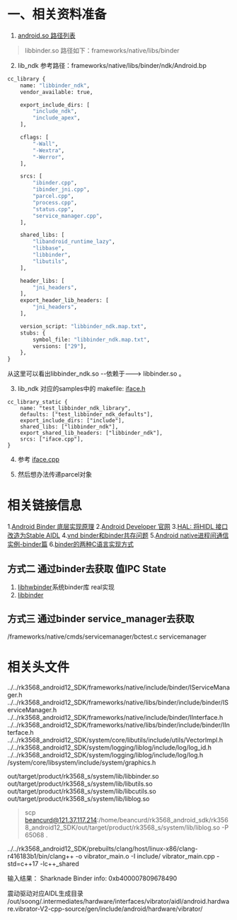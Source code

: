 # 一、相关资料准备
1. [android.so 路径列表](https://blog.csdn.net/gangjindianzi/article/details/124181036)
> libbinder.so  路径如下：frameworks/native/libs/binder

2. lib_ndk 参考路径：frameworks/native/libs/binder/ndk/Android.bp

```makefile
cc_library {
    name: "libbinder_ndk",
    vendor_available: true,

    export_include_dirs: [
        "include_ndk",
        "include_apex",
    ],

    cflags: [
        "-Wall",
        "-Wextra",
        "-Werror",
    ],

    srcs: [
        "ibinder.cpp",
        "ibinder_jni.cpp",
        "parcel.cpp",
        "process.cpp",
        "status.cpp",
        "service_manager.cpp",
    ],

    shared_libs: [
        "libandroid_runtime_lazy",
        "libbase",
        "libbinder",
        "libutils",
    ],

    header_libs: [
        "jni_headers",
    ],
    export_header_lib_headers: [
        "jni_headers",
    ],

    version_script: "libbinder_ndk.map.txt",
    stubs: {
        symbol_file: "libbinder_ndk.map.txt",
        versions: ["29"],
    },
}

```
从这里可以看出libbinder_ndk.so --依赖于---> libbinder.so 。

3. lib_ndk 对应的samples中的 makefile:  [iface.h](frameworks/native/libs/binder/ndk/test/Android.bp)

```bp
cc_library_static {
    name: "test_libbinder_ndk_library",
    defaults: ["test_libbinder_ndk_defaults"],
    export_include_dirs: ["include"],
    shared_libs: ["libbinder_ndk"],
    export_shared_lib_headers: ["libbinder_ndk"],
    srcs: ["iface.cpp"],
}
```
4. 参考 [iface.cpp](frameworks/native/libs/binder/ndk/test/iface.cpp)

5. 然后想办法传递parcel对象


# 相关链接信息
1.[Android Binder 底层实现原理](https://blog.csdn.net/ykun089/article/details/133985363)
2.[Android Developer 官网](https://developer.android.com/ndk/reference/group/ndk-binder)
3.[HAL: 将HIDL 接口改造为Stable AIDL](https://blog.csdn.net/weixin_60253080/article/details/127810200)
4.[vnd binder和binder共存问题](https://juejin.cn/post/7368308963127394304#heading-8)
5.[Android native进程间通信实例-binder篇](https://cloud.tencent.com/developer/article/1504415)
6.[binder的两种C语言实现方式](https://blog.csdn.net/u010160644/article/details/125278190)

## 方式二 通过binder去获取 值IPC State
1. [libhwbinder](/system/libhwbinder)系统binder库 real实现
2. [libbinder](frameworks/native/libs/binder/Android.bp)

## 方式三 通过binder service_manager去获取
/frameworks/native/cmds/servicemanager/bctest.c
servicemanager



# 相关头文件
../../rk3568_android12_SDK/frameworks/native/include/binder/IServiceManager.h
../../rk3568_android12_SDK/frameworks/native/libs/binder/include/binder/IServiceManager.h
../../rk3568_android12_SDK/frameworks/native/include/binder/IInterface.h
../../rk3568_android12_SDK/frameworks/native/libs/binder/include/binder/IInterface.h
../../rk3568_android12_SDK/system/core/libutils/include/utils/VectorImpl.h
 ../../rk3568_android12_SDK/system/logging/liblog/include/log/log_id.h
 ../../rk3568_android12_SDK/system/logging/liblog/include/log/log.h
 /system/core/libsystem/include/system/graphics.h

 out/target/product/rk3568_s/system/lib/libbinder.so
 out/target/product/rk3568_s/system/lib/libutils.so
  out/target/product/rk3568_s/system/lib/libcutils.so
 out/target/product/rk3568_s/system/lib/liblog.so

 > scp beancurd@121.37.117.214:/home/beancurd/rk3568_android_sdk/rk3568_android12_SDK/out/target/product/rk3568_s/system/lib/liblog.so -P 65068 .

../../rk3568_android12_SDK/prebuilts/clang/host/linux-x86/clang-r416183b1/bin/clang++ -o vibrator_main.o -I include/ vibrator_main.cpp  -std=c++17 -lc++_shared


输入结果：
Sharknade Binder info: 0xb400007809678490

震动驱动对应AIDL生成目录
/out/soong/.intermediates/hardware/interfaces/vibrator/aidl/android.hardware.vibrator-V2-cpp-source/gen/include/android/hardware/vibrator/